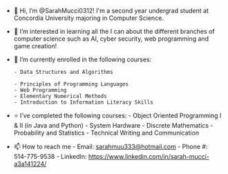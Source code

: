 - 👋 Hi, I’m @SarahMucci0312! I'm a second year undergrad student at Concordia University majoring in Computer Science.

- 👀 I’m interested in learning all the I can about the different branches of computer science such as AI, cyber security, web programming and game creation!

- 🌱 I’m currently enrolled in the following courses:

      - Data Structures and Algorithms
      
      - Principles of Programming Languages
      - Web Programming 
      - Elementary Numerical Methods
      - Introduction to Information Literacy Skills
- ⭐ I’ve completed the following courses:
      - Object Oriented Programming I & II (in Java and Python)
      - System Hardware
      - Discrete Mathematics
      - Probability and Statistics
      - Technical Writing and Communication

- 📫 How to reach me
      - Email: sarahmuu333@hotmail.com
      - Phone #: 514-775-9538
      - LinkedIn: https://www.linkedin.com/in/sarah-mucci-a3a141224/
